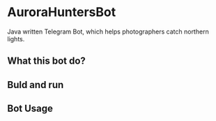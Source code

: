 # AuroraHuntersBot
Java written Telegram Bot, which helps photographers catch northern lights.
## What this bot do?

## Buld and run

## Bot Usage
